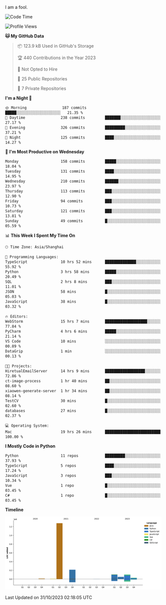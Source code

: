 I am a fool.

<!--START_SECTION:waka-->
![Code Time](http://img.shields.io/badge/Code%20Time-834%20hrs%206%20mins-blue)

![Profile Views](http://img.shields.io/badge/Profile%20Views-0-blue)

**🐱 My GitHub Data** 

> 📦 123.9 kB Used in GitHub's Storage 
 > 
> 🏆 440 Contributions in the Year 2023
 > 
> 🚫 Not Opted to Hire
 > 
> 📜 25 Public Repositories 
 > 
> 🔑 7 Private Repositories 
 > 
**I'm a Night 🦉** 

```text
🌞 Morning                187 commits         █████░░░░░░░░░░░░░░░░░░░░   21.35 % 
🌆 Daytime                238 commits         ███████░░░░░░░░░░░░░░░░░░   27.17 % 
🌃 Evening                326 commits         █████████░░░░░░░░░░░░░░░░   37.21 % 
🌙 Night                  125 commits         ████░░░░░░░░░░░░░░░░░░░░░   14.27 % 
```
📅 **I'm Most Productive on Wednesday** 

```text
Monday                   158 commits         █████░░░░░░░░░░░░░░░░░░░░   18.04 % 
Tuesday                  131 commits         ████░░░░░░░░░░░░░░░░░░░░░   14.95 % 
Wednesday                210 commits         ██████░░░░░░░░░░░░░░░░░░░   23.97 % 
Thursday                 113 commits         ███░░░░░░░░░░░░░░░░░░░░░░   12.90 % 
Friday                   94 commits          ███░░░░░░░░░░░░░░░░░░░░░░   10.73 % 
Saturday                 121 commits         ███░░░░░░░░░░░░░░░░░░░░░░   13.81 % 
Sunday                   49 commits          █░░░░░░░░░░░░░░░░░░░░░░░░   05.59 % 
```


📊 **This Week I Spent My Time On** 

```text
🕑︎ Time Zone: Asia/Shanghai

💬 Programming Languages: 
TypeScript               10 hrs 52 mins      ██████████████░░░░░░░░░░░   55.92 % 
Python                   3 hrs 58 mins       █████░░░░░░░░░░░░░░░░░░░░   20.49 % 
SQL                      2 hrs 8 mins        ███░░░░░░░░░░░░░░░░░░░░░░   11.01 % 
JSON                     58 mins             █░░░░░░░░░░░░░░░░░░░░░░░░   05.03 % 
JavaScript               38 mins             █░░░░░░░░░░░░░░░░░░░░░░░░   03.32 % 

🔥 Editors: 
WebStorm                 15 hrs 7 mins       ███████████████████░░░░░░   77.84 % 
PyCharm                  4 hrs 6 mins        █████░░░░░░░░░░░░░░░░░░░░   21.14 % 
VS Code                  10 mins             ░░░░░░░░░░░░░░░░░░░░░░░░░   00.89 % 
DataGrip                 1 min               ░░░░░░░░░░░░░░░░░░░░░░░░░   00.13 % 

🐱‍💻 Projects: 
HiretualEmailServer      14 hrs 9 mins       ██████████████████░░░░░░░   72.86 % 
ct-image-process         1 hr 40 mins        ██░░░░░░░░░░░░░░░░░░░░░░░   08.60 % 
xiaowen-generate-server  1 hr 34 mins        ██░░░░░░░░░░░░░░░░░░░░░░░   08.14 % 
TestCV                   30 mins             █░░░░░░░░░░░░░░░░░░░░░░░░   02.60 % 
databases                27 mins             █░░░░░░░░░░░░░░░░░░░░░░░░   02.37 % 

💻 Operating System: 
Mac                      19 hrs 26 mins      █████████████████████████   100.00 % 
```

**I Mostly Code in Python** 

```text
Python                   11 repos            █████████░░░░░░░░░░░░░░░░   37.93 % 
TypeScript               5 repos             ████░░░░░░░░░░░░░░░░░░░░░   17.24 % 
JavaScript               3 repos             ███░░░░░░░░░░░░░░░░░░░░░░   10.34 % 
Vue                      1 repo              █░░░░░░░░░░░░░░░░░░░░░░░░   03.45 % 
C#                       1 repo              █░░░░░░░░░░░░░░░░░░░░░░░░   03.45 % 
```



**Timeline**

![Lines of Code chart](https://raw.githubusercontent.com/VeejaLiu/VeejaLiu/master/assets/bar_graph.png)


 Last Updated on 31/10/2023 02:18:05 UTC
<!--END_SECTION:waka-->
